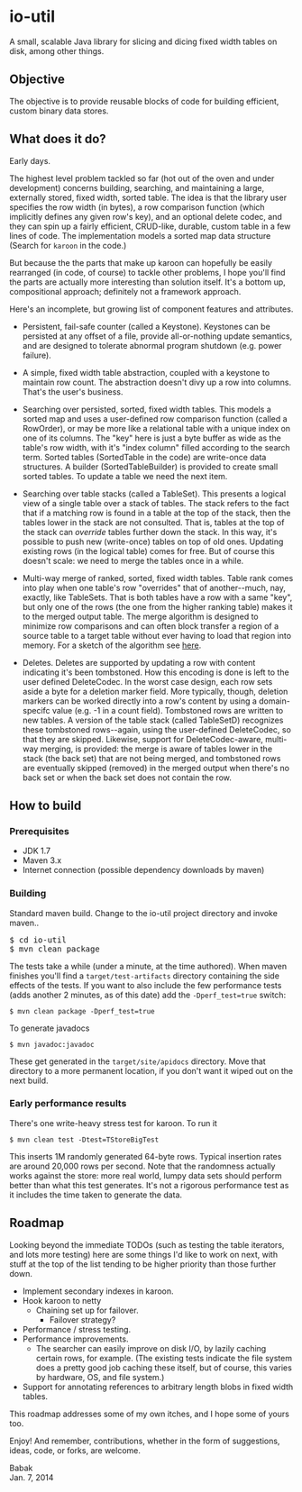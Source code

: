 io-util
=======

A small, scalable Java library for slicing and dicing fixed width tables on disk, among other things.

## Objective

The objective is to provide reusable blocks of code for building efficient, custom binary data stores.

## What does it do?

Early days.

The highest level problem tackled so far (hot out of the oven and under development) concerns building, searching, and
maintaining a large, externally stored,
fixed width, sorted table. The idea is that the library user specifies the row width (in bytes), a row comparison
function (which implicitly defines any given row's key), and an optional delete codec, and they can spin up a
fairly efficient, CRUD-like, durable, custom table in a few lines of code. The implementation models a sorted map
data structure (Search for `karoon` in the code.)

But because the the parts that make up karoon can hopefully be easily rearranged (in code, of course) to tackle
other problems, I hope you'll find the parts are actually more interesting than solution itself. It's a bottom up,
compositional approach; definitely not a framework approach.

Here's an incomplete, but growing list of component features and attributes.

* Persistent, fail-safe counter (called a Keystone). Keystones can be persisted at any offset of a file, provide
  all-or-nothing update semantics, and are designed to tolerate abnormal program shutdown (e.g. power failure).
  
* A simple, fixed width table abstraction, coupled with a keystone to maintain row count. The abstraction doesn't
  divy up a row into columns. That's the user's business.
  
* Searching over persisted, sorted, fixed width tables. This models a sorted map and uses a user-defined row comparison
  function (called a RowOrder), or may be more like a relational table with a unique index on one of its columns.
  The "key" here is just a byte buffer as wide as the table's row width, with it's "index column" filled
  according to the search term.
  Sorted tables (SortedTable in the code) are write-once data structures. A builder (SortedTableBuilder) is provided
  to create small sorted tables. To update a table we need the next item.
  
* Searching over table stacks (called a TableSet). This presents a logical view of a single table over a stack of
  tables. The stack refers to the fact that if a matching row is found in a table
  at the top of the stack, then the tables lower in the stack are not consulted. That is, tables at the top of
  the stack can <em>override</em> tables further down the stack. In this way, it's possible to
  push new (write-once) tables on top of old ones. Updating existing rows (in the logical table) comes for free.
  But of course this doesn't scale: we need to merge the tables once in a while.
  
* Multi-way merge of ranked, sorted, fixed width tables. Table rank comes into play when one table's row "overrides"
  that of another--much, nay, exactly, like TableSets. That is both tables have a row with a same "key", but only one of the rows (the one from the higher
  ranking table) makes it to the merged output table. The merge algorithm is designed to minimize row comparisons
  and can often block transfer a region of a source table to a target table without ever having to load that region
  into memory. For a sketch of the algorithm see [here](https://github.com/gnahraf/io-util/blob/master/src/main/java/com/gnahraf/io/store/table/merge/BaseMergeSource.java).
  
* Deletes. Deletes are supported by updating a row with content indicating it's been tombstoned. How this encoding
  is done is left to the user defined DeleteCodec. In the worst case design, each row sets
  aside a byte for a deletion marker field. More typically, though, deletion markers can be worked directly into
  a row's content by using a domain-specifc value (e.g. -1 in a count field). Tombstoned rows are written to new tables.
  A version of the table stack (called TableSetD) recognizes these tombstoned rows--again, using the user-defined
  DeleteCodec, so that they are skipped. Likewise, support for DeleteCodec-aware, multi-way merging, is provided:
  the merge is aware of tables lower in the stack (the back set) that are not being merged, and tombstoned rows are
  eventually skipped (removed) in the merged output when there's no back set or when the back set does not contain the
  row.
  

## How to build

### Prerequisites

* JDK 1.7
* Maven 3.x
* Internet connection (possible dependency downloads by maven)

### Building

Standard maven build. Change to the io-util project directory and invoke maven..

<pre>
$ cd io-util
$ mvn clean package
</pre>

The tests take a while (under a minute, at the time authored). When maven finishes
you'll find a `target/test-artifacts` directory containing the side effects of the tests. If you want to also
include the few performance tests (adds another 2 minutes, as of this date) add the `-Dperf_test=true` switch:

`$ mvn clean package -Dperf_test=true`

To generate javadocs

`$ mvn javadoc:javadoc`

These get generated in the `target/site/apidocs` directory. Move that directory to a more
permanent location, if you don't want it wiped out on the next build.


### Early performance results

There's one write-heavy stress test for karoon. To run it

`$ mvn clean test -Dtest=TStoreBigTest`

This inserts 1M randomly generated 64-byte rows. Typical insertion rates are around 20,000 rows
per second. Note that the randomness actually works against the store: more real world, lumpy
data sets should perform better than what this test generates. It's not a rigorous performance
test as it includes the time taken to generate the data.

## Roadmap

Looking beyond the immediate TODOs (such as testing the table iterators, and lots more testing)
here are some things I'd like to work on next, with stuff at the top of the list tending to be higher
priority than those further down.


* Implement secondary indexes in karoon.
* Hook karoon to netty
  * Chaining set up for failover.
    * Failover strategy?
* Performance / stress testing.
* Performance improvements.
  * The searcher can easily improve on disk I/O, by lazily caching certain rows, for example.
    (The existing tests indicate the file system does a pretty good job caching these itself, but of course,
    this varies by hardware, OS, and file system.)
* Support for annotating references to arbitrary length blobs in fixed width tables.

This roadmap addresses some of my own itches, and I hope some of yours too.

Enjoy! And remember, contributions, whether in the form of suggestions, ideas, code, or forks, are welcome.

Babak<br/>
Jan. 7, 2014
